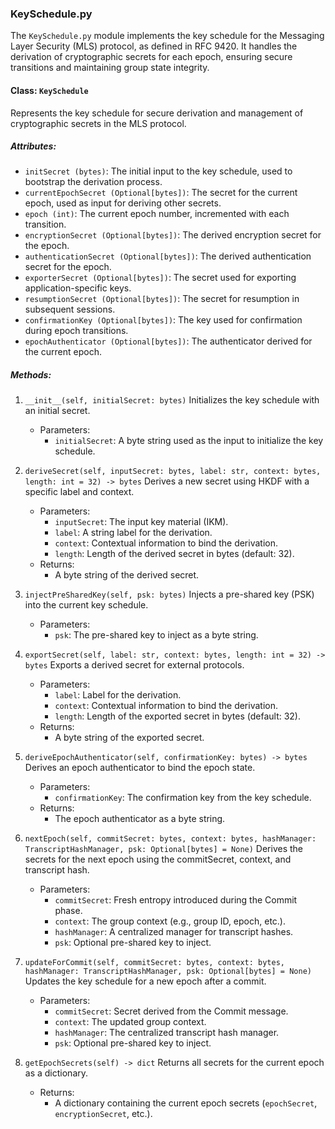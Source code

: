 ### KeySchedule.py
The `KeySchedule.py` module implements the key schedule for the Messaging Layer Security (MLS) protocol, as defined in RFC 9420. It handles the derivation of cryptographic secrets for each epoch, ensuring secure transitions and maintaining group state integrity.

#### Class: `KeySchedule`
Represents the key schedule for secure derivation and management of cryptographic secrets in the MLS protocol.

##### Attributes:
- `initSecret (bytes)`: The initial input to the key schedule, used to bootstrap the derivation process.
- `currentEpochSecret (Optional[bytes])`: The secret for the current epoch, used as input for deriving other secrets.
- `epoch (int)`: The current epoch number, incremented with each transition.
- `encryptionSecret (Optional[bytes])`: The derived encryption secret for the epoch.
- `authenticationSecret (Optional[bytes])`: The derived authentication secret for the epoch.
- `exporterSecret (Optional[bytes])`: The secret used for exporting application-specific keys.
- `resumptionSecret (Optional[bytes])`: The secret for resumption in subsequent sessions.
- `confirmationKey (Optional[bytes])`: The key used for confirmation during epoch transitions.
- `epochAuthenticator (Optional[bytes])`: The authenticator derived for the current epoch.

##### Methods:
1. `__init__(self, initialSecret: bytes)` Initializes the key schedule with an initial secret.
    - Parameters:
        - `initialSecret`: A byte string used as the input to initialize the key schedule.

2. `deriveSecret(self, inputSecret: bytes, label: str, context: bytes, length: int = 32) -> bytes` Derives a new secret using HKDF with a specific label and context.
    - Parameters:
        - `inputSecret`: The input key material (IKM).
        - `label`: A string label for the derivation.
        - `context`: Contextual information to bind the derivation.
        - `length`: Length of the derived secret in bytes (default: 32).
    - Returns:
        - A byte string of the derived secret.

3. `injectPreSharedKey(self, psk: bytes)` Injects a pre-shared key (PSK) into the current key schedule.
    - Parameters:
        - `psk`: The pre-shared key to inject as a byte string.

4. `exportSecret(self, label: str, context: bytes, length: int = 32) -> bytes` Exports a derived secret for external protocols.
    - Parameters:
        - `label`: Label for the derivation.
        - `context`: Contextual information to bind the derivation.
        - `length`: Length of the exported secret in bytes (default: 32).
    - Returns:
        - A byte string of the exported secret.

5. `deriveEpochAuthenticator(self, confirmationKey: bytes) -> bytes` Derives an epoch authenticator to bind the epoch state.
    - Parameters:
        - `confirmationKey`: The confirmation key from the key schedule.
    - Returns:
        - The epoch authenticator as a byte string.

6. `nextEpoch(self, commitSecret: bytes, context: bytes, hashManager: TranscriptHashManager, psk: Optional[bytes] = None)` Derives the secrets for the next epoch using the commitSecret, context, and transcript hash.
    - Parameters:
        - `commitSecret`: Fresh entropy introduced during the Commit phase.
        - `context`: The group context (e.g., group ID, epoch, etc.).
        - `hashManager`: A centralized manager for transcript hashes.
        - `psk`: Optional pre-shared key to inject.

7. `updateForCommit(self, commitSecret: bytes, context: bytes, hashManager: TranscriptHashManager, psk: Optional[bytes] = None)` Updates the key schedule for a new epoch after a commit.
    - Parameters:
        - `commitSecret`: Secret derived from the Commit message.
        - `context`: The updated group context.
        - `hashManager`: The centralized transcript hash manager.
        - `psk`: Optional pre-shared key to inject.

8. `getEpochSecrets(self) -> dict` Returns all secrets for the current epoch as a dictionary.
    - Returns:
        - A dictionary containing the current epoch secrets (`epochSecret`, `encryptionSecret`, etc.).
